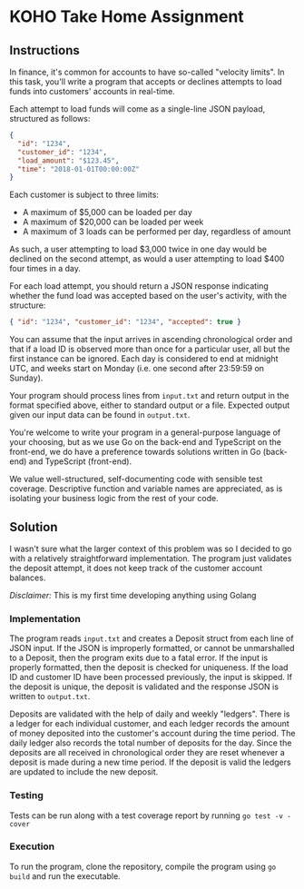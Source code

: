 # KOHO Take Home Assignment

## Instructions

In finance, it's common for accounts to have so-called "velocity limits". In this task, you'll write a program that accepts or declines attempts to load funds into customers' accounts in real-time.

Each attempt to load funds will come as a single-line JSON payload, structured as follows:

```json
{
  "id": "1234",
  "customer_id": "1234",
  "load_amount": "$123.45",
  "time": "2018-01-01T00:00:00Z"
}
```

Each customer is subject to three limits:

- A maximum of $5,000 can be loaded per day
- A maximum of $20,000 can be loaded per week
- A maximum of 3 loads can be performed per day, regardless of amount

As such, a user attempting to load $3,000 twice in one day would be declined on the second attempt, as would a user attempting to load $400 four times in a day.

For each load attempt, you should return a JSON response indicating whether the fund load was accepted based on the user's activity, with the structure:

```json
{ "id": "1234", "customer_id": "1234", "accepted": true }
```

You can assume that the input arrives in ascending chronological order and that if a load ID is observed more than once for a particular user, all but the first instance can be ignored. Each day is considered to end at midnight UTC, and weeks start on Monday (i.e. one second after 23:59:59 on Sunday).

Your program should process lines from `input.txt` and return output in the format specified above, either to standard output or a file. Expected output given our input data can be found in `output.txt`.

You're welcome to write your program in a general-purpose language of your choosing, but as we use Go on the back-end and TypeScript on the front-end, we do have a preference towards solutions written in Go (back-end) and TypeScript (front-end).

We value well-structured, self-documenting code with sensible test coverage. Descriptive function and variable names are appreciated, as is isolating your business logic from the rest of your code.

## Solution

I wasn't sure what the larger context of this problem was so I decided to go with a relatively straightforward implementation. The program just validates the deposit attempt, it does not keep track of the customer account balances.

*Disclaimer:* This is my first time developing anything using Golang

### Implementation

The program reads `input.txt` and creates a Deposit struct from each line of JSON input. If the JSON is improperly formatted, or cannot be unmarshalled to a Deposit, then the program exits due to a fatal error. If the input is properly formatted, then the deposit is checked for uniqueness. If the load ID and customer ID have been processed previously, the input is skipped. If the deposit is unique, the deposit is validated and the response JSON is written to `output.txt`.

Deposits are validated with the help of daily and weekly "ledgers". There is a ledger for each individual customer, and each ledger records the amount of money deposited into the customer's account during the time period. The daily ledger also records the total number of deposits for the day. Since the deposits are all received in chronological order they are reset whenever a deposit is made during a new time period. If the deposit is valid the ledgers are updated to include the new deposit.

### Testing

Tests can be run along with a test coverage report by running `go test -v -cover`

### Execution

To run the program, clone the repository, compile the program using `go build` and run the executable.
